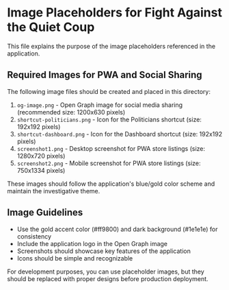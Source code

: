 # Image Placeholders for Fight Against the Quiet Coup

This file explains the purpose of the image placeholders referenced in the application.

## Required Images for PWA and Social Sharing

The following image files should be created and placed in this directory:

1. `og-image.png` - Open Graph image for social media sharing (recommended size: 1200x630 pixels)
2. `shortcut-politicians.png` - Icon for the Politicians shortcut (size: 192x192 pixels)
3. `shortcut-dashboard.png` - Icon for the Dashboard shortcut (size: 192x192 pixels)
4. `screenshot1.png` - Desktop screenshot for PWA store listings (size: 1280x720 pixels)
5. `screenshot2.png` - Mobile screenshot for PWA store listings (size: 750x1334 pixels)

These images should follow the application's blue/gold color scheme and maintain the investigative theme.

## Image Guidelines

- Use the gold accent color (#ff9800) and dark background (#1e1e1e) for consistency
- Include the application logo in the Open Graph image
- Screenshots should showcase key features of the application
- Icons should be simple and recognizable

For development purposes, you can use placeholder images, but they should be replaced with proper designs before production deployment.
